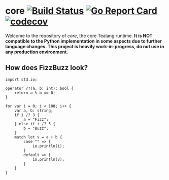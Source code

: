 # core [![Build Status](https://travis-ci.org/tealang/core.svg?branch=master)](https://travis-ci.org/tealang/core) [![Go Report Card](https://goreportcard.com/badge/github.com/tealang/core)](https://goreportcard.com/report/github.com/tealang/core)  [![codecov](https://codecov.io/gh/tealang/core/branch/master/graph/badge.svg)](https://codecov.io/gh/tealang/core)

Welcome to the repository of *core*, the core Tealang runtime. **It is NOT compatible to the Python implementation in some aspects due to further language changes. This project is heavily work-in-progress, do not use in any production environment.**

## How does FizzBuzz look?
```tea
import std.io;

operator /?(a, b: int): bool {
    return a % b == 0;
}

for var i = 0; i < 100; i++ {
    var a, b: string;
    if i /? 3 {
        a = "Fizz";
    } else if i /? 5 {
        b = "Buzz";
    }
    match let v = a + b {
        case "" => {
            io.println(i);
        }
        default => {
            io.println(v);
        }
    }
}
```
